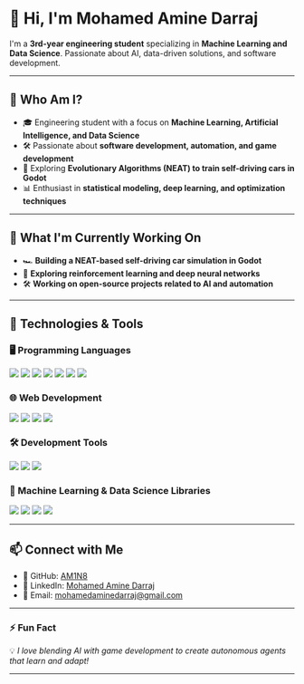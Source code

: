 # 👋 Hi, I'm Mohamed Amine Darraj  

I'm a **3rd-year engineering student** specializing in **Machine Learning and Data Science**. Passionate about AI, data-driven solutions, and software development.  

---

## 🧐 Who Am I?  
- 🎓 Engineering student with a focus on **Machine Learning, Artificial Intelligence, and Data Science**  
- 🛠️ Passionate about **software development, automation, and game development**  
- 🚗 Exploring **Evolutionary Algorithms (NEAT) to train self-driving cars in Godot**  
- 📊 Enthusiast in **statistical modeling, deep learning, and optimization techniques**  

---

## 🔭 What I'm Currently Working On  
- 🏎️ **Building a NEAT-based self-driving car simulation in Godot**  
- 🤖 **Exploring reinforcement learning and deep neural networks**  
- 🛠 **Working on open-source projects related to AI and automation**  

---

## 🚀 Technologies & Tools  

### 🖥️ Programming Languages  
<p align="left">
  <img src="https://img.shields.io/badge/Python-3776AB?style=for-the-badge&logo=python&logoColor=white" />
  <img src="https://img.shields.io/badge/C++-00599C?style=for-the-badge&logo=c%2B%2B&logoColor=white" />
  <img src="https://img.shields.io/badge/Java-007396?style=for-the-badge&logo=java&logoColor=white" />
  <img src="https://img.shields.io/badge/R-276DC3?style=for-the-badge&logo=r&logoColor=white" />
  <img src="https://img.shields.io/badge/Julia-9558B2?style=for-the-badge&logo=julia&logoColor=white" />
  <img src="https://img.shields.io/badge/MATLAB-0076A8?style=for-the-badge&logo=mathworks&logoColor=white" />
  <img src="https://img.shields.io/badge/SQL-4479A1?style=for-the-badge&logo=postgresql&logoColor=white" />
</p>

### 🌐 Web Development  
<p align="left">
  <img src="https://img.shields.io/badge/JavaScript-F7DF1E?style=for-the-badge&logo=javascript&logoColor=black" />
  <img src="https://img.shields.io/badge/HTML5-E34F26?style=for-the-badge&logo=html5&logoColor=white" />
  <img src="https://img.shields.io/badge/CSS3-1572B6?style=for-the-badge&logo=css3&logoColor=white" />
  <img src="https://img.shields.io/badge/PHP-777BB4?style=for-the-badge&logo=php&logoColor=white" />
</p>

### 🛠️ Development Tools  
<p align="left">
  <img src="https://img.shields.io/badge/Git-F05032?style=for-the-badge&logo=git&logoColor=white" />
  <img src="https://img.shields.io/badge/Bash-4EAA25?style=for-the-badge&logo=gnubash&logoColor=white" />
  <img src="https://img.shields.io/badge/Godot-478CBF?style=for-the-badge&logo=godotengine&logoColor=white" />
</p>

### 🔬 Machine Learning & Data Science Libraries  
<p align="left">
  <img src="https://img.shields.io/badge/scikit--learn-F7931E?style=for-the-badge&logo=scikit-learn&logoColor=white" />
  <img src="https://img.shields.io/badge/TensorFlow-FF6F00?style=for-the-badge&logo=tensorflow&logoColor=white" />
  <img src="https://img.shields.io/badge/PyTorch-EE4C2C?style=for-the-badge&logo=pytorch&logoColor=white" />
  <img src="https://img.shields.io/badge/Statsmodels-4B0082?style=for-the-badge&logo=statsmodels&logoColor=white" />
</p>

---

## 📫 Connect with Me  
- 🔗 GitHub: [AM1N8](https://github.com/AM1N8)  
- 💼 LinkedIn: [Mohamed Amine Darraj](https://www.linkedin.com/in/mohamed-amine-darraj-b4754631a/)  
- 📧 Email: [mohamedaminedarraj@gmail.com](mailto:mohamedaminedarraj@gmail.com)  

---

### ⚡ Fun Fact  
💡 *I love blending AI with game development to create autonomous agents that learn and adapt!*  

---
